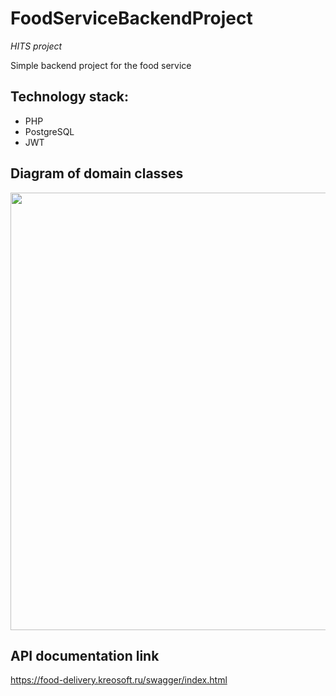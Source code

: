 # FoodServiceBackendProject
*HITS project*<br/>

Simple backend project for the food service<br/>

## Technology stack:
- PHP
- PostgreSQL
- JWT

## Diagram of domain classes
<img src="https://sun4.userapi.com/sun4-17/s/v1/ig2/2s3DHKVudvws-Sx_rw18jj5QN2s2GTdGxvwnSEjMDukj9kPpOIj4pmmLQtO2KvYxEAHIe3eoWM5UoExoP4Ssdezl.jpg?size=802x317&quality=96&type=album" width="700"/> 

## API documentation link
https://food-delivery.kreosoft.ru/swagger/index.html
